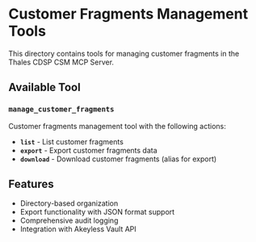 # Customer Fragments Management Tools

This directory contains tools for managing customer fragments in the Thales CDSP CSM MCP Server.

## Available Tool

### `manage_customer_fragments`
Customer fragments management tool with the following actions:

- **`list`** - List customer fragments
- **`export`** - Export customer fragments data
- **`download`** - Download customer fragments (alias for export)

## Features

- Directory-based organization
- Export functionality with JSON format support
- Comprehensive audit logging
- Integration with Akeyless Vault API 